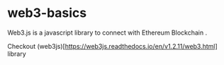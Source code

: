 # web3-basics
Web3.js is a javascript library to connect with Ethereum Blockchain .


Checkout (web3js)[https://web3js.readthedocs.io/en/v1.2.11/web3.html] library
